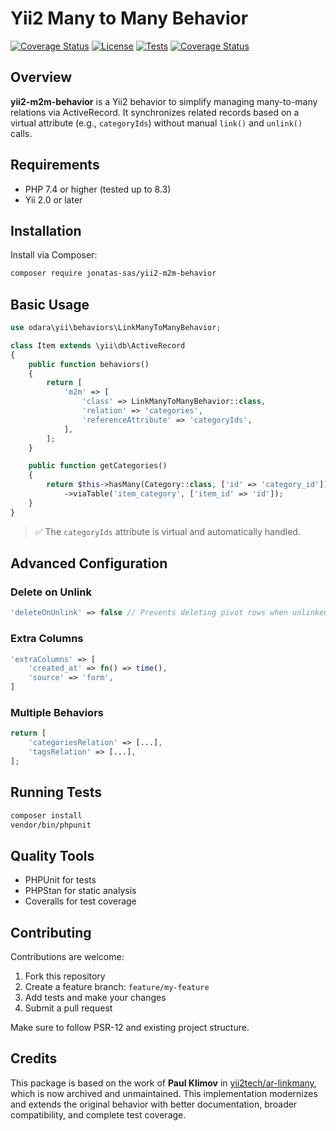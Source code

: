 # Yii2 Many to Many Behavior

[![Coverage Status](https://coveralls.io/repos/github/jonatas-sas/yii2-m2m-behavior/badge.svg?branch=main)](https://coveralls.io/github/jonatas-sas/yii2-m2m-behavior?branch=main)
[![License](https://img.shields.io/github/license/jonatas-sas/yii2-m2m-behavior.svg?style=flat-square)](LICENSE)
[![Tests](https://github.com/jonatas-sas/yii2-m2m-behavior/actions/workflows/tests.yml/badge.svg)](https://github.com/jonatas-sas/yii2-m2m-behavior/actions/workflows/tests.yml)
[![Coverage Status](https://coveralls.io/repos/github/jonatas-sas/yii2-m2m-behavior/badge.svg?branch=main)](https://coveralls.io/github/jonatas-sas/yii2-m2m-behavior?branch=main)

## Overview

**yii2-m2m-behavior** is a Yii2 behavior to simplify managing many-to-many relations via ActiveRecord. It synchronizes related records based on a virtual attribute (e.g., `categoryIds`) without manual `link()` and `unlink()` calls.

## Requirements

- PHP 7.4 or higher (tested up to 8.3)
- Yii 2.0 or later

## Installation

Install via Composer:

```bash
composer require jonatas-sas/yii2-m2m-behavior
```

## Basic Usage

```php
use odara\yii\behaviors\LinkManyToManyBehavior;

class Item extends \yii\db\ActiveRecord
{
    public function behaviors()
    {
        return [
            'm2m' => [
                'class' => LinkManyToManyBehavior::class,
                'relation' => 'categories',
                'referenceAttribute' => 'categoryIds',
            ],
        ];
    }

    public function getCategories()
    {
        return $this->hasMany(Category::class, ['id' => 'category_id'])
            ->viaTable('item_category', ['item_id' => 'id']);
    }
}
```

> ✅ The `categoryIds` attribute is virtual and automatically handled.

## Advanced Configuration

### Delete on Unlink

```php
'deleteOnUnlink' => false // Prevents deleting pivot rows when unlinked
```

### Extra Columns

```php
'extraColumns' => [
    'created_at' => fn() => time(),
    'source' => 'form',
]
```

### Multiple Behaviors

```php
return [
    'categoriesRelation' => [...],
    'tagsRelation' => [...],
];
```

## Running Tests

```bash
composer install
vendor/bin/phpunit
```

## Quality Tools

- PHPUnit for tests
- PHPStan for static analysis
- Coveralls for test coverage

## Contributing

Contributions are welcome:

1. Fork this repository
2. Create a feature branch: `feature/my-feature`
3. Add tests and make your changes
4. Submit a pull request

Make sure to follow PSR-12 and existing project structure.

## Credits

This package is based on the work of **Paul Klimov** in [yii2tech/ar-linkmany](https://github.com/yii2tech/ar-linkmany), which is now archived and unmaintained. This implementation modernizes and extends the original behavior with better documentation, broader compatibility, and complete test coverage.
